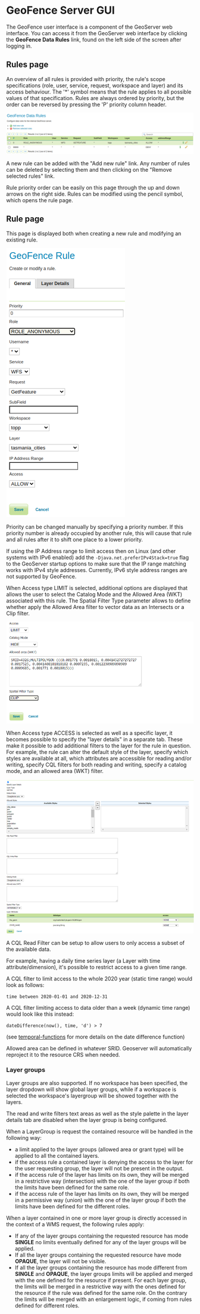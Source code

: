 # GeoFence Server GUI

The GeoFence user interface is a component of the GeoServer web interface. You can access it from the GeoServer web interface by clicking the **GeoFence Data Rules** link, found on the left side of the screen after logging in.

## Rules page

An overview of all rules is provided with priority, the rule's scope specifications (role, user, service, request, workspace and layer) and its access behaviour. The '*' symbol means that the rule applies to all possible values of that specification. Rules are always ordered by priority, but the order can be reversed by pressing the 'P' priority column header.

![](images/rulespage.png)

A new rule can be added with the "Add new rule" link. Any number of rules can be deleted by selecting them and then clicking on the "Remove selected rules" link.

Rule priority order can be easily on this page through the up and down arrows on the right side. Rules can be modified using the pencil symbol, which opens the rule page.

## Rule page

This page is displayed both when creating a new rule and modifying an existing rule.

![](images/rulepage.png)

Priority can be changed manually by specifying a priority number. If this priority number is already occupied by another rule, this will cause that rule and all rules after it to shift one place to a lower priority.

If using the IP Address range to limit access then on Linux (and other systems with IPv6 enabled) add the `-Djava.net.preferIPv4Stack=true` flag to the GeoServer startup options to make sure that the IP range matching works with IPv4 style addresses. Currently, IPv6 style address ranges are not supported by GeoFence.

When Access type LIMIT is selected, additional options are displayed that allows the user to select the Catalog Mode and the Allowed Area (WKT) associated with this rule. The Spatial Filter Type parameter allows to define whether apply the Allowed Area filter to vector data as an Intersects or a Clip filter.

![](images/limit.png)

When Access type ACCESS is selected as well as a specific layer, it becomes possible to specify the "layer details" in a separate tab. These make it possible to add additional filters to the layer for the rule in question. For example, the rule can alter the default style of the layer, specify which styles are available at all, which attributes are accessible for reading and/or writing, specify CQL filters for both reading and writing, specify a catalog mode, and an allowed area (WKT) filter.

![](images/layerdetails.png)

A CQL Read Filter can be setup to allow users to only access a subset of the available data.

For example, having a daily time series layer (a Layer with time attribute/dimension), it's possible to restrict access to a given time range.

A CQL filter to limit access to the whole 2020 year (static time range) would look as follows:

    time between 2020-01-01 and 2020-12-31

A CQL filter limiting access to data older than a week (dynamic time range) would look like this instead:

    dateDifference(now(), time, 'd') > 7

(see [temporal-functions](../../filter/function_reference.md#temporal-functions) for more details on the date difference function)

Allowed area can be defined in whatever SRID. Geoserver will automatically reproject it to the resource CRS when needed.

### Layer groups

Layer groups are also supported. If no workspace has been specified, the layer dropdown will show global layer groups, while if a workspace is selected the workspace's layergroup will be showed together with the layers.

The read and write filters text areas as well as the style palette in the layer details tab are disabled when the layer group is being configured.

When a LayerGroup is request the contained resource will be handled in the following way:

-   a limit applied to the layer groups (allowed area or grant type) will be applied to all the contained layers.
-   if the access rule a contained layer is denying the access to the layer for the user requesting group, the layer will not be present in the output.
-   if the access rule of the layer has limits on its own, they will be merged in a restrictive way (intersection) with the one of the layer group if both the limits have been defined for the same role.
-   if the access rule of the layer has limits on its own, they will be merged in a permissive way (union) with the one of the layer group if both the limits have been defined for the different roles.

When a layer contained in one or more layer group is directly accessed in the context of a WMS request, the following rules apply:

-   If any of the layer groups containing the requested resource has mode **SINGLE** no limits eventually defined for any of the layer groups will be applied.
-   If all the layer groups containing the requested resource have mode **OPAQUE**, the layer will not be visible.
-   If all the layer groups containing the resource has mode different from **SINGLE** and **OPAQUE**, the layer groups limits will be applied and merged with the one defined for the resource if present. For each layer group, the limits will be merged in a restrictive way with the ones defined for the resource if the rule was defined for the same role. On the contrary the limits will be merged with an enlargement logic, if coming from rules defined for different roles.
